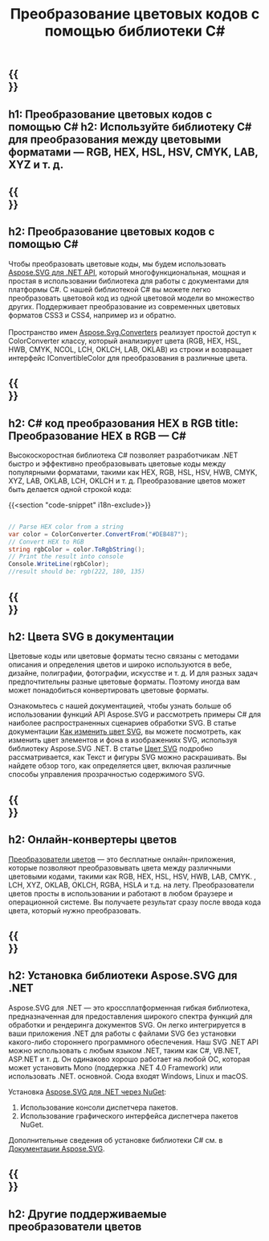 ﻿---
translation: true
template: _template.md
title: Преобразование цветовых кодов с помощью библиотеки C#
url: /net/color-converter/
description: Библиотека Aspose.SVG C# помогает программно преобразовывать цветовые форматы — RGB, HEX, HSL, HSV, CMYK, LAB, XYZ и т. д.
---

{{<section banner>}}
---
h1: Преобразование цветовых кодов с помощью C#
h2: Используйте библиотеку C# для преобразования между цветовыми форматами — RGB, HEX, HSL, HSV, CMYK, LAB, XYZ и т. д.
---

{{<section overview>}}
---
h2: Преобразование цветовых кодов с помощью C#
---

Чтобы преобразовать цветовые коды, мы будем использовать <a href="https://products.aspose.com/svg/net/" target="_blank">Aspose.SVG для .NET API</a>, который многофункциональная, мощная и простая в использовании библиотека для работы с документами для платформы C#. С нашей библиотекой C# вы можете легко преобразовать цветовой код из одной цветовой модели во множество других. Поддерживает преобразование из современных цветовых форматов CSS3 и CSS4, например из и обратно.<br><br>
Пространство имен [Aspose.Svg.Converters](https://reference.aspose.com/svg/net/aspose.svg.converters/) реализует простой доступ к ColorConverter классу, который анализирует цвета (RGB, HEX, HSL, HWB, CMYK, NCOL, LCH, OKLCH, LAB, OKLAB) из строки и возвращает интерфейс IConvertibleColor для преобразования в различные цвета.

{{<section demos>}}
---
h2: С# код преобразования HEX в RGB
title: Преобразование HEX в RGB — C#
---

Высокоскоростная библиотека C# позволяет разработчикам .NET быстро и эффективно преобразовывать цветовые коды между популярными форматами, такими как HEX, RGB, HSL, HSV, HWB, CMYK, XYZ, LAB, OKLAB, LCH, OKLCH и т. д. Преобразование цветов может быть делается одной строкой кода:

{{<section "code-snippet" i18n-exclude>}}

```cs

// Parse HEX color from a string
var color = ColorConverter.ConvertFrom("#DEB487");
// Convert HEX to RGB 
string rgbColor = color.ToRgbString();
// Print the result into console
Console.WriteLine(rgbColor);
//result should be: rgb(222, 180, 135)

```

{{<section documentation>}}
---
h2: Цвета SVG в документации
---

Цветовые коды или цветовые форматы тесно связаны с методами описания и определения цветов и широко используются в вебе, дизайне, полиграфии, фотографии, искусстве и т. д. И для разных задач предпочтительны разные цветовые форматы. Поэтому иногда вам может понадобиться конвертировать цветовые форматы.<br>

Ознакомьтесь с нашей документацией, чтобы узнать больше об использовании функций API Aspose.SVG и рассмотреть примеры C# для наиболее распространенных сценариев обработки SVG. В статье документации <a href="https://docs.aspose.com/svg/net/how-to-work-with-aspose-svg-api/how-to-change-svg-color/" target= "_blank">Как изменить цвет SVG</a>, вы можете посмотреть, как изменить цвет элементов и фона в изображениях SVG, используя библиотеку Aspose.SVG .NET. В статье <a href="https://docs.aspose.com/svg/net/drawing-basics/svg-color/" target="_blank">Цвет SVG</a> подробно рассматривается, как Текст и фигуры SVG можно раскрашивать. Вы найдете обзор того, как определяется цвет, включая различные способы управления прозрачностью содержимого SVG.

{{<section online-color-converter>}}
---
h2: Онлайн-конвертеры цветов
---

[Преобразователи цветов](https://products.aspose.app/svg/color-converter) — это бесплатные онлайн-приложения, которые позволяют преобразовывать цвета между различными цветовыми кодами, такими как RGB, HEX, HSL, HSV, HWB, LAB, CMYK. , LCH, XYZ, OKLAB, OKLCH, RGBA, HSLA и т.д. на лету. Преобразователи цветов просты в использовании и работают в любом браузере и операционной системе. Вы получаете результат сразу после ввода кода цвета, который нужно преобразовать.

{{<section installing>}}
---
h2: Установка библиотеки Aspose.SVG для .NET
---

Aspose.SVG для .NET — это кроссплатформенная гибкая библиотека, предназначенная для предоставления широкого спектра функций для обработки и рендеринга документов SVG. Он легко интегрируется в ваши приложения .NET для работы с файлами SVG без установки какого-либо стороннего программного обеспечения. Наш SVG .NET API можно использовать с любым языком .NET, таким как C#, VB.NET, ASP.NET и т. д. Он одинаково хорошо работает на любой ОС, которая может установить Mono (поддержка .NET 4.0 Framework) или использовать .NET. основной. Сюда входят Windows, Linux и macOS.

Установка <a href="https://www.nuget.org/packages/Aspose.SVG" target="_blank">Aspose.SVG для .NET через NuGet</a>:
1. Использование консоли диспетчера пакетов.
2. Использование графического интерфейса диспетчера пакетов NuGet.</br>



Дополнительные сведения об установке библиотеки C# см. в [Документации Aspose.SVG](https://docs.aspose.com/svg/net/getting-started/installation/).

{{<section other-color-converters>}}
---
h2: Другие поддерживаемые преобразователи цветов
---
